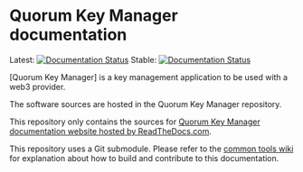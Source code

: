 # Quorum Key Manager documentation

 Latest: [![Documentation Status](https://readthedocs.com/projects/pegasys-quorum-key-manager/badge/?version=latest)](https://docs.quorum-key-manager.consensys.net/en/latest/?badge=latest)
 Stable: [![Documentation Status](https://readthedocs.com/projects/pegasys-quorum-key-manager/badge/?version=stable)](https://docs.quorum-key-manager.consensys.net/en/stable/?badge=stable)

[Quorum Key Manager] is a key management application to be used with a web3 provider.

The software sources are hosted in the Quorum Key Manager repository.

This repository only contains the sources for [Quorum Key Manager documentation website hosted by ReadTheDocs.com].

This repository uses a Git submodule. Please refer to the [common tools wiki] for explanation about
how to build and contribute to this documentation.

[common tools wiki]: https://github.com/Consensys/doc.common/wiki
[Quorum Key Manager documentation website hosted by ReadTheDocs.com]: https://docs.quorum-key-manager.consensys.net/
